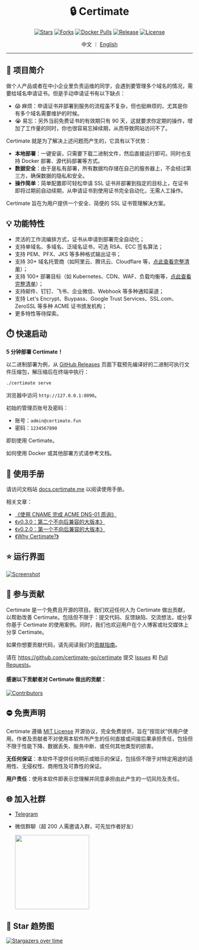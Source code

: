 <h1 align="center">🔒 Certimate</h1>

<div align="center">

[![Stars](https://img.shields.io/github/stars/certimate-go/certimate?style=flat)](https://github.com/certimate-go/certimate)
[![Forks](https://img.shields.io/github/forks/certimate-go/certimate?style=flat)](https://github.com/certimate-go/certimate)
[![Docker Pulls](https://img.shields.io/docker/pulls/certimate/certimate?style=flat)](https://hub.docker.com/r/certimate/certimate)
[![Release](https://img.shields.io/github/v/release/certimate-go/certimate?style=flat&sort=semver)](https://github.com/certimate-go/certimate/releases)
[![License](https://img.shields.io/github/license/certimate-go/certimate?style=flat)](https://mit-license.org/)

</div>

<div align="center">

中文 ｜ [English](README_EN.md)

</div>

---

## 🚩 项目简介

做个人产品或者在中小企业里负责运维的同学，会遇到要管理多个域名的情况，需要给域名申请证书。但是手动申请证书有以下缺点：

- 😱 麻烦：申请证书并部署到服务的流程虽不复杂，但也挺麻烦的，尤其是你有多个域名需要维护的时候。
- 😭 易忘：另外当前免费证书的有效期只有 90 天，这就要求你定期的操作，增加了工作量的同时，你也很容易忘掉续期，从而导致网站访问不了。

Certimate 就是为了解决上述问题而产生的，它具有以下优势：

- **本地部署**：一键安装，只需要下载二进制文件，然后直接运行即可。同时也支持 Docker 部署、源代码部署等方式。​
- **数据安全**：由于是私有部署，所有数据均存储在自己的服务器上，不会经过第三方，确保数据的隐私和安全。​
- **操作简单**：简单配置即可轻松申请 SSL 证书并部署到指定的目标上，在证书即将过期前自动续期，从申请证书到使用证书完全自动化，无需人工操作。​

Certimate 旨在为用户提供一个安全、简便的 SSL 证书管理解决方案。

## 💡 功能特性

- 灵活的工作流编排方式，证书从申请到部署完全自动化；
- 支持单域名、多域名、泛域名证书，可选 RSA、ECC 签名算法；
- 支持 PEM、PFX、JKS 等多种格式输出证书；
- 支持 30+ 域名托管商（如阿里云、腾讯云、Cloudflare 等，[点此查看完整清单](https://docs.certimate.me/docs/reference/providers#supported-dns-providers)）；
- 支持 100+ 部署目标（如 Kubernetes、CDN、WAF、负载均衡等，[点此查看完整清单](https://docs.certimate.me/docs/reference/providers#supported-hosting-providers)）；
- 支持邮件、钉钉、飞书、企业微信、Webhook 等多种通知渠道；
- 支持 Let's Encrypt、Buypass、Google Trust Services、SSL.com、ZeroSSL 等多种 ACME 证书颁发机构；
- 更多特性等待探索。

## ⏱️ 快速启动

**5 分钟部署 Certimate！**

以二进制部署为例，从 [GitHub Releases](https://github.com/certimate-go/certimate/releases) 页面下载预先编译好的二进制可执行文件压缩包，解压缩后在终端中执行：

```bash
./certimate serve
```

浏览器中访问 `http://127.0.0.1:8090`。

初始的管理员账号及密码：

- 账号：`admin@certimate.fun`
- 密码：`1234567890`

即刻使用 Certimate。

如何使用 Docker 或其他部署方式请参考文档。

## 📄 使用手册

请访问文档站 [docs.certimate.me](https://docs.certimate.me/) 以阅读使用手册。

相关文章：

- [《使用 CNAME 完成 ACME DNS-01 质询》](https://docs.certimate.me/blog/cname)
- [《v0.3.0：第二个不向后兼容的大版本》](https://docs.certimate.me/blog/v0.3.0)
- [《v0.2.0：第一个不向后兼容的大版本》](https://docs.certimate.me/blog/v0.2.0)
- [《Why Certimate?》](https://docs.certimate.me/blog/why-certimate)

## ⭐ 运行界面

[![Screenshot](https://i.imgur.com/4DAUKEE.gif)](https://www.bilibili.com/video/BV1xockeZEm2)

## 🤝 参与贡献

Certimate 是一个免费且开源的项目。我们欢迎任何人为 Certimate 做出贡献，以帮助改善 Certimate。包括但不限于：提交代码、反馈缺陷、交流想法，或分享你基于 Certimate 的使用案例。同时，我们也欢迎用户在个人博客或社交媒体上分享 Certimate。

如果你想要贡献代码，请先阅读我们的[贡献指南](./CONTRIBUTING.md)。

请在 https://github.com/certimate-go/certimate 提交 [Issues](https://github.com/certimate-go/certimate/issues) 和 [Pull Requests](https://github.com/certimate-go/certimate/pulls)。

#### 感谢以下贡献者对 Certimate 做出的贡献：

[![Contributors](https://contrib.rocks/image?repo=certimate-go/certimate)](https://github.com/certimate-go/certimate/graphs/contributors)

## ⛔ 免责声明

Certimate 遵循 [MIT License](https://opensource.org/licenses/MIT) 开源协议，完全免费提供，旨在“按现状”供用户使用。作者及贡献者不对使用本软件所产生的任何直接或间接后果承担责任，包括但不限于性能下降、数据丢失、服务中断、或任何其他类型的损害。

**无任何保证**：本软件不提供任何明示或暗示的保证，包括但不限于对特定用途的适用性、无侵权性、商用性及可靠性的保证。

**用户责任**：使用本软件即表示您理解并同意承担由此产生的一切风险及责任。

## 🌐 加入社群

- [Telegram](https://t.me/+ZXphsppxUg41YmVl)
- 微信群聊（超 200 人需邀请入群，可先加作者好友）

  <img src="https://i.imgur.com/8xwsLTA.png" width="200"/>

## 🚀 Star 趋势图

[![Stargazers over time](https://starchart.cc/certimate-go/certimate.svg?variant=adaptive)](https://starchart.cc/certimate-go/certimate)
